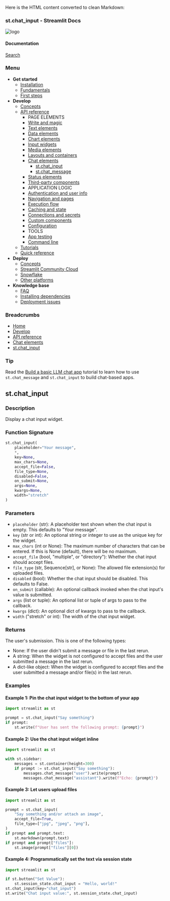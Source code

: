 Here is the HTML content converted to clean Markdown:
### st.chat_input - Streamlit Docs

![logo](/logo.svg)

#### Documentation

[Search](/)

### Menu

* **Get started**
	+ [Installation](/get-started/installation)
	+ [Fundamentals](/get-started/fundamentals)
	+ [First steps](/get-started/tutorials)
* **Develop**
	+ [Concepts](/develop/concepts)
	+ [API reference](/develop/api-reference)
		- PAGE ELEMENTS
		- [Write and magic](/develop/api-reference/write-magic)
		- [Text elements](/develop/api-reference/text)
		- [Data elements](/develop/api-reference/data)
		- [Chart elements](/develop/api-reference/charts)
		- [Input widgets](/develop/api-reference/widgets)
		- [Media elements](/develop/api-reference/media)
		- [Layouts and containers](/develop/api-reference/layout)
		- [Chat elements](/develop/api-reference/chat)
			- [st.chat_input](/develop/api-reference/chat/st.chat_input)
			- [st.chat_message](/develop/api-reference/chat/st.chat_message)
		- [Status elements](/develop/api-reference/status)
		- [Third-party components](https://streamlit.io/components)
		- APPLICATION LOGIC
		- [Authentication and user info](/develop/api-reference/user)
		- [Navigation and pages](/develop/api-reference/navigation)
		- [Execution flow](/develop/api-reference/execution-flow)
		- [Caching and state](/develop/api-reference/caching-and-state)
		- [Connections and secrets](/develop/api-reference/connections)
		- [Custom components](/develop/api-reference/custom-components)
		- [Configuration](/develop/api-reference/configuration)
		- TOOLS
		- [App testing](/develop/api-reference/app-testing)
		- [Command line](/develop/api-reference/cli)
	+ [Tutorials](/develop/tutorials)
	+ [Quick reference](/develop/quick-reference)
* **Deploy**
	+ [Concepts](/deploy/concepts)
	+ [Streamlit Community Cloud](/deploy/streamlit-community-cloud)
	+ [Snowflake](/deploy/snowflake)
	+ [Other platforms](/deploy/tutorials)
* **Knowledge base**
	+ [FAQ](/knowledge-base/using-streamlit)
	+ [Installing dependencies](/knowledge-base/dependencies)
	+ [Deployment issues](/knowledge-base/deploy)

### Breadcrumbs

* [Home](/)
* [Develop](/develop)
* [API reference](/develop/api-reference)
* [Chat elements](/develop/api-reference/chat)
* [st.chat_input](/develop/api-reference/chat/st.chat_input)

### Tip

Read the [Build a basic LLM chat app](/develop/tutorials/llms/build-conversational-apps) tutorial to learn how to use `st.chat_message` and `st.chat_input` to build chat-based apps.

## st.chat_input
### Description
Display a chat input widget.

### Function Signature
```python
st.chat_input(
    placeholder="Your message", 
    *, 
    key=None, 
    max_chars=None, 
    accept_file=False, 
    file_type=None, 
    disabled=False, 
    on_submit=None, 
    args=None, 
    kwargs=None, 
    width="stretch"
)
```

### Parameters
* `placeholder` (str): A placeholder text shown when the chat input is empty. This defaults to "Your message".
* `key` (str or int): An optional string or integer to use as the unique key for the widget.
* `max_chars` (int or None): The maximum number of characters that can be entered. If this is None (default), there will be no maximum.
* `accept_file` (bool, "multiple", or "directory"): Whether the chat input should accept files.
* `file_type` (str, Sequence[str], or None): The allowed file extension(s) for uploaded files.
* `disabled` (bool): Whether the chat input should be disabled. This defaults to False.
* `on_submit` (callable): An optional callback invoked when the chat input's value is submitted.
* `args` (list or tuple): An optional list or tuple of args to pass to the callback.
* `kwargs` (dict): An optional dict of kwargs to pass to the callback.
* `width` ("stretch" or int): The width of the chat input widget.

### Returns
The user's submission. This is one of the following types:
* None: If the user didn't submit a message or file in the last rerun.
* A string: When the widget is not configured to accept files and the user submitted a message in the last rerun.
* A dict-like object: When the widget is configured to accept files and the user submitted a message and/or file(s) in the last rerun.

### Examples
#### Example 1: Pin the chat input widget to the bottom of your app
```python
import streamlit as st

prompt = st.chat_input("Say something")
if prompt:
    st.write(f"User has sent the following prompt: {prompt}")
```

#### Example 2: Use the chat input widget inline
```python
import streamlit as st

with st.sidebar:
    messages = st.container(height=300)
    if prompt := st.chat_input("Say something"):
        messages.chat_message("user").write(prompt)
        messages.chat_message("assistant").write(f"Echo: {prompt}")
```

#### Example 3: Let users upload files
```python
import streamlit as st

prompt = st.chat_input(
    "Say something and/or attach an image",
    accept_file=True,
    file_type=["jpg", "jpeg", "png"],
)
if prompt and prompt.text:
    st.markdown(prompt.text)
if prompt and prompt["files"]:
    st.image(prompt["files"][0])
```

#### Example 4: Programmatically set the text via session state
```python
import streamlit as st

if st.button("Set Value"):
    st.session_state.chat_input = "Hello, world!"
st.chat_input(key="chat_input")
st.write("Chat input value:", st.session_state.chat_input)
```